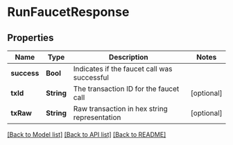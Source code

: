 # RunFaucetResponse

## Properties
Name | Type | Description | Notes
------------ | ------------- | ------------- | -------------
**success** | **Bool** | Indicates if the faucet call was successful | 
**txId** | **String** | The transaction ID for the faucet call | [optional] 
**txRaw** | **String** | Raw transaction in hex string representation | [optional] 

[[Back to Model list]](../README.md#documentation-for-models) [[Back to API list]](../README.md#documentation-for-api-endpoints) [[Back to README]](../README.md)


